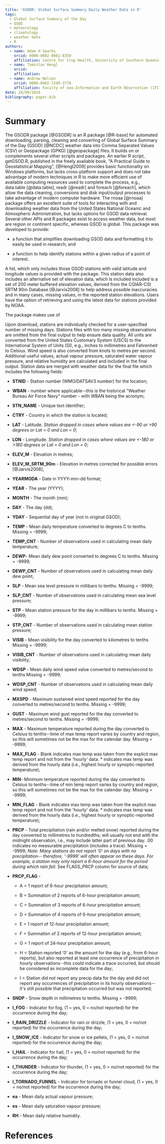 ```yaml
---
title: 'GSODR: Global Surface Summary Daily Weather Data in R'
tags:
  - Global Surface Summary of the Day
  - GSOD
  - meteorology
  - climatology
  - weather data
  - R
authors:
  - name: Adam H Sparks
    orcid: 0000-0002-0061-8359
    affiliation: Centre for Crop Health, University of Southern Queensland, Toowoomba Queensland 4350, Australia
  - name: Tomislav Hengl
    orcid: 
    affiliation: 
  - name: Andrew Nelson
    orcid: 0000-0002-7249-3778
    affiliation: Faculty of Geo-Information and Earth Observation (ITC), University of Twente, Enschede 7500 AE, The Netherlands
date: 28/09/2016
bibliography: paper.bib
---
```


# Summary

The GSODR package [@GSODR] is an R package [@R-base] for automated
downloading, parsing, cleaning and converting of Global Surface Summary of the
Day (GSOD) [@NCDC] weather data into Comma Separated Values (CSV) or
Geopackage (GPKG) [@geopackage] files. It builds on or complements several
other scripts and packages. An earlier R script, getGSOD.R, published
in the freely available book, "A Practical Guide to Geostatistical Mapping", 
[@Hengl2009] provides basic functionality on Windows platforms, but lacks
cross-platform support and does not take advantage of modern techniques in
R to make more efficient use of available computing resources used to complete
the process, e.g., data.table [@data.table], readr [@readr] and foreach 
[@foreach], which allow the data cleaning, conversions and disk input/output
processes to take advantage of modern computer hardware. The rnoaa [@rnoaa]
package offers an excellent suite of tools for interacting with and downloading
weather data from the United States National Oceanic and Atmospheric
Administration, but lacks options for GSOD data retrieval. Several other APIs
and R packages exist to access weather data, but most are region or continent
specific, whereas GSOD is global. This package was developed to provide:

  * a function that simplifies downloading GSOD data and formatting it to easily
be used in research; and

  * a function to help identify stations within a given radius of a point of
interest.

A list, which only includes those GSOD stations with valid latitude and
longitude values is provided with the package. This station data also includes
an alternative set of elevation data, which is included included is a set of 200
meter buffered elevation values, derived from the CGIAR-CSI SRTM 90m Database
[@Jarvis2008] to help address possible inaccuracies and in many cases, missing
values, in the reported station elevations. Users have the option of retrieving
and using the latest data for stations provided by NOAA.

The package makes use of 

Upon download, stations are individually checked for a user-specified number of
missing days. Stations files with too many missing observations are omitted from
the final output to help ensure data quality. All units are converted from the
United States Customary System (USCS) to the International System of Units (SI),
e.g., inches to millimetres and Fahrenheit to Celsius. Wind speed is also
converted from knots to metres per second. Additional useful values, actual vapour
pressure, saturated water vapour pressure, and relative humidity are
calculated and included in the final output. Station data are merged with weather
data for the final file which includes the following fields:

* **STNID** - Station number (WMO/DATSAV3 number) for the location;  

* **WBAN** - number where applicable--this is the historical "Weather
Bureau Air Force Navy" number - with WBAN being the acronym;  

* **STN_NAME** - Unique text identifier;  

* **CTRY** - Country in which the station is located;  

* **LAT** - Latitude. *Station dropped in cases where values are &lt;-90
or &gt;90 degrees or Lat = 0 and Lon = 0*;  

* **LON** - Longitude. *Station dropped in cases where values are &lt;-180
or &gt;180 degrees or Lat = 0 and Lon = 0*;  

* **ELEV_M** - Elevation in metres;  

* **ELEV_M_SRTM_90m** - Elevation in metres corrected for possible errors [@Jarvis2008];

* **YEARMODA** - Date in YYYY-mm-dd format;  

* **YEAR** - The year (YYYY);  

* **MONTH** - The month (mm);  

* **DAY** - The day (dd);  

* **YDAY** - Sequential day of year (not in original GSOD);  

* **TEMP** - Mean daily temperature converted to degrees C to tenths.
Missing = -9999;  

* **TEMP_CNT** - Number of observations used in calculating mean daily
temperature;  

* **DEWP**- Mean daily dew point converted to degrees C to tenths. Missing
= -9999;  

* **DEWP_CNT** - Number of observations used in calculating mean daily dew
point;  

* **SLP** - Mean sea level pressure in millibars to tenths. Missing =
-9999;  

* **SLP_CNT** - Number of observations used in calculating mean sea level
pressure;  

* **STP** - Mean station pressure for the day in millibars to tenths.
Missing = -9999;  

* **STP_CNT** - Number of observations used in calculating mean station
pressure;  

* **VISIB** - Mean visibility for the day converted to kilometres to
tenths Missing = -9999;  

* **VISIB_CNT** - Number of observations used in calculating mean daily
visibility;  

* **WDSP** - Mean daily wind speed value converted to metres/second to
tenths Missing = -9999;  

* **WDSP_CNT** - Number of observations used in calculating mean daily
wind speed;  

* **MXSPD** - Maximum sustained wind speed reported for the day converted
to metres/second to tenths. Missing = -9999;  

* **GUST** - Maximum wind gust reported for the day converted to
metres/second to tenths. Missing = -9999;  

* **MAX** - Maximum temperature reported during the day converted to
Celsius to tenths--time of max temp report varies by country and region,
so this will sometimes not be the max for the calendar day. Missing =
-9999;  

* **MAX_FLAG** - Blank indicates max temp was taken from the explicit max
temp report and not from the 'hourly' data. \* indicates max temp was
derived from the hourly data (i.e., highest hourly or synoptic-reported
temperature);  

* **MIN**- Minimum temperature reported during the day converted to
Celsius to tenths--time of min temp report varies by country and region,
so this will sometimes not be the max for the calendar day. Missing =
-9999;  

* **MIN_FLAG** - Blank indicates max temp was taken from the explicit max
temp report and not from the 'hourly' data. \* indicates max temp was
derived from the hourly data (i.e., highest hourly or synoptic-reported
temperature);  

* **PRCP** - Total precipitation (rain and/or melted snow) reported during
the day converted to millimetres to hundredths; will usually not end
with the midnight observation, i.e., may include latter part of previous
day. .00 indicates no measurable precipitation (includes a trace).
Missing = -9999; *Note: Many stations do not report '0' on days with no
precipitation-- therefore, '-9999' will often appear on these days. For
example, a station may only report a 6-hour amount for the period during
which rain fell.* See FLAGS_PRCP column for source of data;  

* **PRCP_FLAG** -  

    * A = 1 report of 6-hour precipitation amount;  

    * B = Summation of 2 reports of 6-hour precipitation amount;  

    * C = Summation of 3 reports of 6-hour precipitation amount;  

    * D = Summation of 4 reports of 6-hour precipitation amount;  

    * E = 1 report of 12-hour precipitation amount;  

    * F = Summation of 2 reports of 12-hour precipitation amount;  

    * G = 1 report of 24-hour precipitation amount;  

    * H = Station reported '0' as the amount for the day (e.g., from 6-hour
reports), but also reported at least one occurrence of precipitation in
hourly observations--this could indicate a trace occurred, but should be
considered as incomplete data for the day;  

    * I = Station did not report any precip data for the day and did not
report any occurrences of precipitation in its hourly observations--it's
still possible that precipitation occurred but was not reported;  

* **SNDP** - Snow depth in millimetres to tenths. Missing = -9999;  

* **I_FOG** - Indicator for fog, (1 = yes, 0 = no/not reported) for the
occurrence during the day;  

* **I_RAIN_DRIZZLE** - Indicator for rain or drizzle, (1 = yes, 0 = no/not
reported) for the occurrence during the day;  

* **I_SNOW_ICE** - Indicator for snow or ice pellets, (1 = yes, 0 = no/not
reported) for the occurrence during the day;  

* **I_HAIL** - Indicator for hail, (1 = yes, 0 = no/not reported) for the
occurrence during the day;  

* **I_THUNDER** - Indicator for thunder, (1 = yes, 0 = no/not reported)
for the occurrence during the day;  

* **I_TORNADO_FUNNEL** - Indicator for tornado or funnel cloud, (1 = yes, 0 =
no/not reported) for the occurrence during the day;

* **ea** - Mean daily actual vapour pressure;  

* **es** - Mean daily saturation vapour pressure;  

* **RH** - Mean daily relative humidity.

# References

